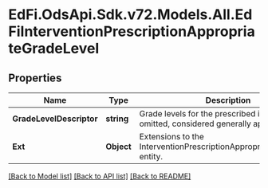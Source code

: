 # EdFi.OdsApi.Sdk.v72.Models.All.EdFiInterventionPrescriptionAppropriateGradeLevel

## Properties

Name | Type | Description | Notes
------------ | ------------- | ------------- | -------------
**GradeLevelDescriptor** | **string** | Grade levels for the prescribed intervention. If omitted, considered generally applicable. | 
**Ext** | **Object** | Extensions to the InterventionPrescriptionAppropriateGradeLevel entity. | [optional] 

[[Back to Model list]](../README.md#documentation-for-models) [[Back to API list]](../README.md#documentation-for-api-endpoints) [[Back to README]](../README.md)

